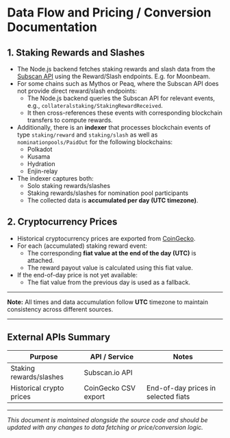 # Data Flow and Pricing / Conversion Documentation

## 1. Staking Rewards and Slashes

- The Node.js backend fetches staking rewards and slash data from the [Subscan API](https://subscan.io) using the Reward/Slash endpoints. E.g. for Moonbeam.
- For some chains such as Mythos or Peaq, where the Subscan API does not provide direct reward/slash endpoints:
  - The Node.js backend queries the Subscan API for relevant events, e.g., `collateralstaking/StakingRewardReceived`.
  - It then cross-references these events with corresponding blockchain transfers to compute rewards.
- Additionally, there is an **indexer** that processes blockchain events of type `staking/reward` and `staking/slash` as well as `nominationpools/PaidOut` for the following blockchains:
  - Polkadot
  - Kusama
  - Hydration
  - Enjin-relay
- The indexer captures both:
  - Solo staking rewards/slashes
  - Staking rewards/slashes for nomination pool participants
  - The collected data is **accumulated per day (UTC timezone)**.

## 2. Cryptocurrency Prices

- Historical cryptocurrency prices are exported from [CoinGecko](https://coingecko.com).
- For each (accumulated) staking reward event:
  - The corresponding **fiat value at the end of the day (UTC)** is attached.
  - The reward payout value is calculated using this fiat value.
- If the end-of-day price is not yet available:
  - The fiat value from the previous day is used as a fallback.


---


**Note:** All times and data accumulation follow **UTC** timezone to maintain consistency across different sources.


---

## External APIs Summary

| Purpose                  | API / Service              | Notes                              |
|--------------------------|---------------------------|----------------------------------|
| Staking rewards/slashes  | Subscan.io API            |     |
| Historical crypto prices | CoinGecko CSV export             | End-of-day prices in selected fiats |

---

*This document is maintained alongside the source code and should be updated with any changes to data fetching or price/conversion logic.*

